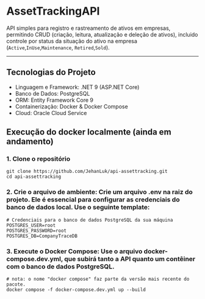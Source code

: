 # **AssetTrackingAPI**

API simples para registro e rastreamento de ativos em empresas, permitindo CRUD (criação, leitura, atualização e deleção de ativos), incluido controle por status da situação do ativo na empresa (`Active`,`InUse`,`Maintenance`, `Retired`,`Sold`).

---

## Tecnologias do Projeto

* Linguagem e Framework: .NET 9 (ASP.NET Core)
* Banco de Dados: PostgreSQL
* ORM: Entity Framework Core 9
* Containerização: Docker & Docker Compose
* Cloud: Oracle Cloud Service

## Execução do docker localmente (ainda em andamento)

### 1. Clone o repositório

```
git clone https://github.com/JehanLuk/api-assettracking.git
cd api-assettracking
```

### 2. Crie o arquivo de ambiente: Crie um arquivo .env na raiz do projeto. Ele é essencial para configurar as credenciais do banco de dados local. Use o seguinte template:

```
# Credenciais para o banco de dados PostgreSQL da sua máquina
POSTGRES_USER=root
POSTGRES_PASSWORD=root
POSTGRES_DB=CompanyTraceDB
```

### 3. Execute o Docker Compose: Use o arquivo docker-compose.dev.yml, que subirá tanto a API quanto um contêiner com o banco de dados PostgreSQL.

```
# nota: o nome "docker compose" faz parte da versão mais recente do pacote. 
docker compose -f docker-compose.dev.yml up --build
```